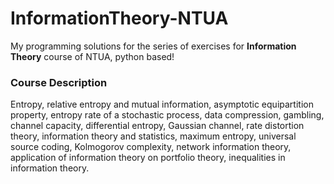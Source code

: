 # InformationTheory-NTUA
My programming solutions for the series of exercises for **Information Theory** course of NTUA, python based!

### Course Description
Entropy, relative entropy and mutual information, asymptotic equipartition property, entropy rate of a stochastic process, data compression, gambling, channel capacity, differential entropy, Gaussian channel, rate distortion theory, information theory and statistics, maximum entropy, universal source coding, Kolmogorov complexity, network information theory, application of information theory on portfolio theory, inequalities in information theory.
 
